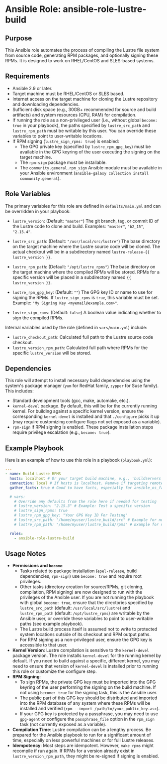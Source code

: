 # Ansible Role: ansible-role-lustre-build

## Purpose

This Ansible role automates the process of compiling the Lustre file system from source code, generating RPM packages, and optionally signing these RPMs. It is designed to work on RHEL/CentOS and SLES-based systems.

## Requirements

-   Ansible 2.9 or later.
-   Target machine must be RHEL/CentOS or SLES based.
-   Internet access on the target machine for cloning the Lustre repository and downloading dependencies.
-   Sufficient disk space (e.g., 30GB+ recommended for source and build artifacts) and system resources (CPU, RAM) for compilation.
-   If running the role as a non-privileged user (i.e., without global `become: true` in your playbook), the paths specified by `lustre_src_path` and `lustre_rpm_path` must be writable by this user. You can override these variables to point to user-writable locations.
-   If RPM signing (`lustre_sign_rpms: true`) is enabled:
    -   The GPG private key (specified by `lustre_rpm_gpg_key`) must be available in the GPG keyring of the user executing the signing on the target machine.
    -   The `rpm-sign` package must be installable.
    -   The `community.general.rpm_sign` Ansible module must be available in your Ansible environment (`ansible-galaxy collection install community.general`).

## Role Variables

The primary variables for this role are defined in `defaults/main.yml` and can be overridden in your playbook:

-   `lustre_version`: (Default: `"master"`)
    The git branch, tag, or commit ID of the Lustre code to clone and build.
    Examples: `"master"`, `"b2_15"`, `"2.15.4"`.

-   `lustre_src_path`: (Default: `"/usr/local/src/lustre"`)
    The base directory on the target machine where the Lustre source code will be cloned. The actual checkout will be in a subdirectory named `lustre-release-{{ lustre_version }}`.

-   `lustre_rpm_path`: (Default: `"/opt/lustre_rpms"`)
    The base directory on the target machine where the compiled RPMs will be stored. RPMs for a specific version will be placed in a subdirectory named `{{ lustre_version }}`.

-   `lustre_rpm_gpg_key`: (Default: `""`)
    The GPG key ID or name to use for signing the RPMs. If `lustre_sign_rpms` is `true`, this variable must be set. Example: `"My Signing Key <myemail@example.com>"`.

-   `lustre_sign_rpms`: (Default: `false`)
    A boolean value indicating whether to sign the compiled RPMs.

Internal variables used by the role (defined in `vars/main.yml`) include:
-   `lustre_checkout_path`: Calculated full path to the Lustre source code checkout.
-   `lustre_version_rpm_path`: Calculated full path where RPMs for the specific `lustre_version` will be stored.

## Dependencies

This role will attempt to install necessary build dependencies using the system's package manager (`yum` for RedHat family, `zypper` for Suse family). This includes:
- Standard development tools (gcc, make, automake, etc.).
- `kernel-devel` package. By default, this will be for the currently running kernel. For building against a specific kernel version, ensure the corresponding `kernel-devel` is installed and that `./configure` picks it up (may require customizing configure flags not yet exposed as a variable).
- `rpm-sign` if RPM signing is enabled.
These package installation steps require privilege escalation (e.g., `become: true`).

## Example Playbook

Here is an example of how to use this role in a playbook (`playbook.yml`):

```yaml
---
- name: Build Lustre RPMS
  hosts: localhost # Or your target build machine, e.g., 'buildservers'
  connection: local # If hosts is localhost. Remove if targeting remote build machine.
  gather_facts: true # Good to have facts, especially for ansible_os_family

  # vars:
    # Override any defaults from the role here if needed for testing
    # lustre_version: "2.15.3" # Example: Test a specific version
    # lustre_sign_rpms: true
    # lustre_rpm_gpg_key: "Your GPG Key ID For Testing"
    # lustre_src_path: "/home/myuser/lustre_build/src" # Example for non-privileged path
    # lustre_rpm_path: "/home/myuser/lustre_build/rpms" # Example for non-privileged path

  roles:
    - ansible-role-lustre-build
```

## Usage Notes

-   **Permissions and `become`**:
    -   Tasks related to package installation (`epel-release`, build dependencies, `rpm-sign`) use `become: true` and require root privileges.
    -   Other tasks (directory creation for source/RPMs, git cloning, compilation, RPM signing) are now designed to run with the privileges of the Ansible user. If you are not running the playbook with global `become: true`, ensure that the directories specified by `lustre_src_path` (default: `/usr/local/src/lustre`) and `lustre_rpm_path` (default: `/opt/lustre_rpms`) are writable by the Ansible user, or override these variables to point to user-writable paths (see example playbook).
    -   The Lustre build process itself is assumed not to write to protected system locations outside of its checkout and RPM output paths.
    -   For RPM signing as a non-privileged user, ensure the GPG key is accessible to that user.
-   **Kernel Version**: Lustre compilation is sensitive to the `kernel-devel` package version. The role installs `kernel-devel` for the running kernel by default. If you need to build against a specific, different kernel, you may need to ensure that version of `kernel-devel` is installed prior to running this role or customize the configure step.
-   **RPM Signing**:
    -   To sign RPMs, the private GPG key must be imported into the GPG keyring of the user performing the signing on the build machine. If not using `become: true` for the signing task, this is the Ansible user.
    -   The public part of this GPG key should be distributed and imported into the RPM database of any system where these RPMs will be installed and verified (`rpm --import /path/to/your_public_key.asc`).
    -   If your GPG key is protected by a passphrase, you may need to use `gpg-agent` or configure the `passphrase_file` option in the `rpm_sign` task (not currently exposed as a variable).
-   **Compilation Time**: Lustre compilation can be a lengthy process. Be prepared for the Ansible playbook to run for a significant amount of time, especially on less powerful machines or for full Lustre releases.
-   **Idempotency**: Most steps are idempotent. However, `make rpms` might recompile if run again. If RPMs for a version already exist in `lustre_version_rpm_path`, they might be re-signed if signing is enabled.
